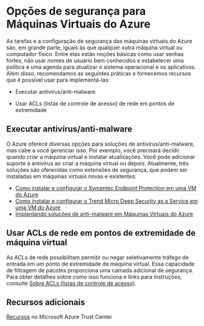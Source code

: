 <properties title="Op&ccedil;&otilde;es de seguran&ccedil;a para M&aacute;quinas Virtuais do Azure" pageTitle="Op&ccedil;&otilde;es de seguran&ccedil;a para M&aacute;quinas Virtuais do Azure" description="R&aacute;pida vis&atilde;o geral dos principais recursos de seguran&ccedil;a para m&aacute;quinas virtuais do Azure e links para detalhes" metaKeywords="" services="virtual machines" solutions="" documentationCenter="" authors="kathydav" manager="timlt" videoId="" scriptId="" />

<tags ms.service="virtual-machines" ms.workload="infrastructure-services" ms.tgt_pltfrm="vm-multiple" ms.devlang="na" ms.topic="article" ms.date="7/29/2014" ms.author="kathydav" />

# Opções de segurança para Máquinas Virtuais do Azure

As tarefas e a configuração de segurança das máquinas virtuais do Azure são, em grande parte, iguais às que qualquer outra máquina virtual ou computador físico. Entre elas estão noções básicas como usar senhas fortes, não usar nomes de usuário bem conhecidos e estabelecer uma política e uma agenda para atualizar o sistema operacional e os aplicativos. Além disso, recomendamos as seguintes práticas e fornecemos recursos que é possível usar para implementá-las:

-   Executar antivírus/anti-malware

-   Usar ACLs (listas de controle de acesso) de rede em pontos de extremidade

## Executar antivírus/anti-malware

O Azure oferece diversas opções para soluções de antivírus/anti-malware, mas cabe a você gerenciar isso. Por exemplo, você precisará decidir quando criar a máquina virtual e instalar atualizações. Você pode adicionar suporte a antivírus ao criar a máquina virtual ou depois. Atualmente, três soluções são oferecidas como extensões de segurança, que podem ser instaladas em máquinas virtuais novas e existentes:

-   [Como instalar e configurar o Symantec Endpoint Protection em uma VM do Azure][Como instalar e configurar o Symantec Endpoint Protection em uma VM do Azure]
-   [Como instalar e configurar o Trend Micro Deep Security as a Service em uma VM do Azure][Como instalar e configurar o Trend Micro Deep Security as a Service em uma VM do Azure]
-   [Implantando soluções de anti-malware em Máquinas Virtuais do Azure][Implantando soluções de anti-malware em Máquinas Virtuais do Azure]

## Usar ACLs de rede em pontos de extremidade de máquina virtual

As ACLs de rede possibilitam permitir ou negar seletivamente tráfego de entrada em um ponto de extremidade de máquina virtual. Essa capacidade de filtragem de pacotes proporciona uma camada adicional de segurança. Para obter detalhes sobre como isso funciona e links para instruções, consulte [Sobre ACLs (listas de controle de acesso)][Sobre ACLs (listas de controle de acesso)].

## Recursos adicionais

[Recursos][Recursos] no Microsoft Azure Trust Center

  [Como instalar e configurar o Symantec Endpoint Protection em uma VM do Azure]: http://go.microsoft.com/fwlink/p/?LinkId=404207
  [Como instalar e configurar o Trend Micro Deep Security as a Service em uma VM do Azure]: http://go.microsoft.com/fwlink/p/?LinkId=404206
  [Implantando soluções de anti-malware em Máquinas Virtuais do Azure]: http://azure.microsoft.com/blog/2014/05/13/deploying-antimalware-solutions-on-azure-virtual-machines/
  [Sobre ACLs (listas de controle de acesso)]: http://go.microsoft.com/fwlink/?LinkId=506655
  [Recursos]: http://azure.microsoft.com/pt-br/support/trust-center/resources/
